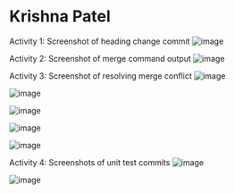 # Krishna Patel
Activity 1: Screenshot of heading change commit 
![image](https://github.com/krishnapatel17/ECE444-F2023-Assignment1/assets/74744575/7aa58f49-ec67-40b4-a8de-0c82ea4b7554)

Activity 2: Screenshot of merge command output 
![image](https://github.com/krishnapatel17/ECE444-F2023-Assignment1/assets/74744575/6fea7e9a-a3e0-4732-af45-d4e1e5276c4e)

Activity 3: Screenshot of resolving merge conflict
![image](https://github.com/krishnapatel17/ECE444-F2023-Assignment1/assets/74744575/d2ddfc58-5828-40d8-b9c3-2a7404edd98f)

![image](https://github.com/krishnapatel17/ECE444-F2023-Assignment1/assets/74744575/163efd0f-d17e-4668-a7a5-39555ec7537b)

![image](https://github.com/krishnapatel17/ECE444-F2023-Assignment1/assets/74744575/76963b2f-e480-4a26-a039-fb067bee4618)

![image](https://github.com/krishnapatel17/ECE444-F2023-Assignment1/assets/74744575/d4540d41-a1f3-46ea-b8af-c6e043fb9105)

![image](https://github.com/krishnapatel17/ECE444-F2023-Assignment1/assets/74744575/0eb9672e-df09-4c5e-b98f-a73e82992557)

Activity 4: Screenshots of unit test commits 
![image](https://github.com/krishnapatel17/ECE444-F2023-Assignment1/assets/74744575/ff48fa93-924c-4a8d-8869-47011e1e079e)

![image](https://github.com/krishnapatel17/ECE444-F2023-Assignment1/assets/74744575/4c0a5ada-7e32-45e7-ad8b-436143857e9b)
